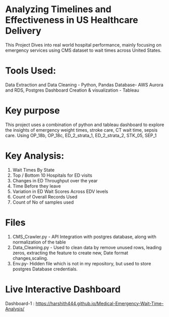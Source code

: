 # Analyzing Timelines and Effectiveness in US Healthcare Delivery

This Project Dives into real world hospital performance, mainly focusing on emergency services using CMS dataset to wait times across United States.

# Tools Used:
 Data Extraction and Data Cleaning - Python, Pandas
 Database- AWS Aurora and RDS, Postgres
 Dashboard Creation & visualization - Tableau

# Key purpose
This project uses a combination of python and tableau dashboard to explore the insights of emergency weight times, stroke care, CT wait time, sepsis care. Using OP_18b, OP_18c, ED_2_strata_1, ED_2_strata_2, STK_05, SEP_1

# Key Analysis:
1. Wait Times By State
2. Top / Bottom 10 Hospitals for ED visits
3. Changes in ED Throughput over the year
4. Time Before they leave
5. Variation in ED Wait Scores Across EDV levels
6. Count of Overall Records Used
7. Count of No of samples used


# Files
1. CMS_Crawler.py - API Integration with postgres database, along with normalization of the table
2. Data_Cleaning.py - Used to clean data by remove unused rows, leading zeros, extracting the feature to create new, Date format changes,scaling.
3. Env.py- Hidden file which is not in my repository, but used to store postgres Database credentials.

# Live Interactive Dashboard
Dashboard-1 : https://harshith444.github.io/Medical-Emergency-Wait-Time-Analysis/




